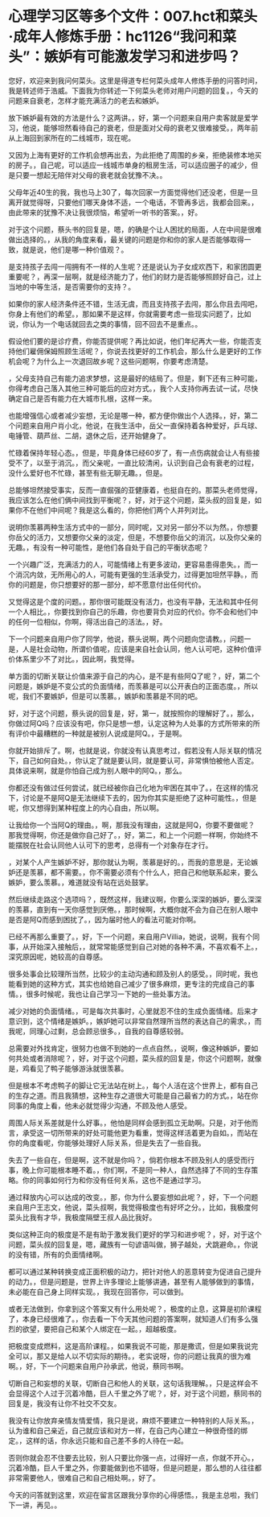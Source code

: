 # 心理学习区等多个文件：007.hct和菜头·成年人修炼手册：hc1126“我问和菜头”：嫉妒有可能激发学习和进步吗？

您好，欢迎来到我问何菜头。这里是得道专栏何菜头成年人修炼手册的问答时间，我是转述师于浩威。下面我为你转述一下何菜头老师对用户问题的回复。，今天的问题来自衰老，怎样才能充满活力的老去和嫉妒。

放下嫉妒最有效的方法是什么？这两讲。，好，第一个问题来自用户卖客就是爱学习，他说，能够坦然看待自己的衰老，但是面对父母的衰老又很难接受。，两年前从上海回到家所在的二线城市，现在呢。

又因为上海有更好的工作机会想再出去，为此拒绝了周围的乡亲，拒绝装修本地买的房子。，自己呢，可以适应一线城市单身的租房生活，可以适应圈子的减少，但是只要一想起无陪伴对父母的衰老就会犹豫不决。。

父母年近40生的我，我也马上30了，每次回家一方面觉得他们还没老，但是一旦离开就觉得呀，只要他们哪天身体不适，一个电话，不管再多远，我都会回来。，由此带来的犹豫不决让我很烦恼，希望听一听书的答案。，好。

对于这个问题，蔡头书的回复是，嗯，的确是个让人困扰的局面，人在中间是很难做出选择的。，从我的角度来看，最关键的问题是你和你的家人是否能够取得一致，就是说，他们是哪一种价值观？。

是支持孩子去闯一闯拥有不一样的人生呢？还是说认为子女成欢西下，和家团圆更重要呢？，再深一层啊，就是经济能力了，他们的财力是否能够照顾好自己，过上当地的中等生活，是否需要你的支持？。

如果你的家人经济条件还不错，生活无虞，而且支持孩子去闯，那么你且去闯吧，你身上有他们的希望。，那如果不是这样，你就需要考虑一些现实问题了，比如说，你认为一个电话就回去之类的事情，回不回去不是重点。。

假设他们要的是诊疗费，你能否提供呢？再比如说，他们年纪再大一些，你能否支持他们雇佣保姆照顾生活呢？，你说去找更好的工作机会，那么什么是更好的工作机会呢？为什么上一次退回故乡呢？这些问题啊，你要考虑清楚。

，父母支持自己有能力追求梦想，这是最好的结局了。但是，剩下还有三种可能，你得考虑自己落入其他三种可能后的应对方式。，我个人支持你再去试一试，尽快确定自己是否有能力在大城市扎根，这样一来。

也能增强信心或者减少妄想，无论是哪一种，都方便你做出个人选择。，好，第二个问题来自用户肖小北，他说，在我生活中，岳父一直保持着各种爱好，乒乓球、电锤管、葫芦丝、二胡，退休之后，还开始健身了。

忙碌着保持年轻心态。，但是，毕竟身体已经60岁了，有一点伤病就会让人有些接受不了，以至于消沉。，而父亲呢，一直比较清闲，认识到自己会有衰老的过程，没什么爱好也不忙碌，甚至有些无聊无趣。，但是。

总能够坦然接受事实，反而一直倔强的亚健康着，也挺自在的。那菜头老师觉得，我应该怎么在他们俩中间找到平衡呢？，好，对于这个问题，菜头叔的回复是，如果你不在他们中间呢？我是这么看的，你把他们两个人并列对比。

说明你羡慕两种生活方式中的一部分，同时呢，又对另一部分不以为然。，你想要你岳父的活力，又想要你父亲的淡定，但是，不想要你岳父的消沉，以及你父亲的无趣。，有没有一种可能性，是他们各自处于自己的平衡状态呢？

一个兴趣广泛，充满活力的人，可能情绪上有更多波动，更容易患得患失。，而一个消沉内敛，无所用心的人，可能有更强的生活承受力，过得更加坦然平静。，而你的问题是，你只想要好的那一部分，却不愿意付出任何代价。

又觉得这是个度的问题。，那你很可能既没有活力，也没有平静，无法和其中任何一个人相比。，你要找到你自己的乐趣，你也要背负对应的代价。你不会和他们中的任何一位相似，你啊，得活出自己的活法。，好。

下一个问题来自用户你了同学，他说，蔡头说啊，两个问题向您请教。，问题一是，人是社会动物，所谓价值呢，应该是来自社会认同，他人认可吧，这种价值评价体系里少不了对比。，因此啊，我觉得。

单方面的切断关联让价值来源于自己的内心，是不是有些阿Q了呢？，好，第二个问题是，嫉妒是不变公式的负面情绪，而羡慕是可以公开表白的正面态度。，所以呢，我们不要嫉妒，但是可以羡慕。，嫉妒和羡慕是不同的吧。

好，对于这个问题，蔡头说的回复是，好，第一，就按照你的理解好了。，那么，你做过阿Q吗？应该没有吧，你只是想一想，认定这种为人处事的方式所带来的所有评价中最糟糕的一种就是被别人说成是阿Q。，于是啊。

你就开始排斥了。啊，也就是说，你就没有认真思考过，假若没有人际关联的情况下，自己如何自处。，你认定了就是要认同，就是要认可，非常惧怕被他人否定。具体说来啊，就是你怕自己成为别人眼中的阿Q。，那么。

你都还没有做过任何尝试，就已经被你自己化地为牢困在其中了。，在这样的情况下，讨论是不是阿Q是无法继续下去的，因为你其实是拒绝了这种可能性。，但是呢，你又想得到某种程度上的内心自由，所以啊。

让我给你一个当阿Q的理由。，啊，那我没有理由，这就是阿Q，你要不要做呢？那我觉得啊，你还是做你自己好了。，好，第二，和上一个问题一样啊，你始终不能摆脱在社会认同他人认可下的思考，总得有一个对象存在才行。

，对某个人产生嫉妒不好，那你就认为啊，羡慕是好的。，而我的意思是，无论嫉妒还是羡慕，都不需要。，你不需要必须有个什么人，把自己和他联系起来，要么嫉妒，要么羡慕。，难道就没有站在远处鼓掌。

然后继续走路这个选项吗？，既然这样，我建议啊，你要么深深的嫉妒，要么深深的羡慕，直到有一天你感觉到厌倦。，那时候啊，大概你就不会为自己在别人眼中是否是阿Q而感到困扰了。，因为届时他人的看法可能对你啊。

已经不再那么重要了。，好，下一个问题，来自用户Villia，她说，说啊，我有个同事，从开始深入接触后，，就常常能感觉到自己对她的各种不满，不喜欢看不上。，深究原因呢，她较高的自尊感。

很多处事会比较理所当然，比较少的主动沟通和顾及别人的感受。，同时呢，我也能看到她的这种方式，其实也给她自己减少了很多麻烦，更专注的完成自己的事情。，很多时候呢，我也让自己学习一下她的一些处事方法。

减少对她的负面情绪。，可是每次共事时，心里就忍不住的生成负面情绪。后来才意识到，这个情绪是嫉妒。，嫉妒她可以非常自然理所当然的表达自己的需求。，而我呢，同理心过剩，总会顾忌很多。，自我的自尊感较弱。

总需要对外找肯定，很努力也做不到她的一点点自然。，说啊，像这种嫉妒，要如何共处或者消除呢？，好，对于这个问题，菜头叔的回复是，你这个问题啊，就像是，鸡看见了鸭子能够游泳就很羡慕。

但是根本不考虑鸭子的脚让它无法站在树上。，每个人活在这个世界上，都有自己的生存之道。而且我猜想，这种生存之道很大可能是自己最省力的方式。，站在你同事的角度上看，他未必就觉得少沟通，不顾及他人感受。

周围人际关系差就是什么好事。，他怕是同样会感到孤立无助啊。只是，对于他而言，承受这一切所带来的好处可能他更为看重，觉得这样活着更为自如。，而站在你的角度看呢，你能够处理好人际关系，但是失去了一些自我。

失去了一些自在，但是啊，这不就是你吗？，倘若你根本不顾及别人的感受而行事，晚上你可能根本睡不着。，你们啊，不是同一种人，自然选择了不同的生存策略。你的同事如何行为和你没有任何关系，这也不是通过学习。

通过释放内心可以达成的改变。，那，你为什么要妄想如此呢？，好，下一个问题来自用户王志文，他说，菜头叔啊，我觉得极度也有好坏之分。，比如，我极度何菜头比我有才华，我极度隔壁王叔人品比我好。

类似这种正向的极度是不是有助于激发我们更好的学习和进步呢？，好，对于这个问题，菜头叔的回复是，嗯，藏族有一句谚语叫做，狮子越处，犬跳避命。，你说的没有错，所有的负面情绪啊。

都可以通过某种转换变成正面积极的动力，把针对他人的恶意转变为促进自己提升的动力。，但是问题是，世界上许多理论上能够讲通，甚至有人能够做到的事情，未必能在自己身上同样实现。，我现在回答你，可以做到。

或者无法做到，你拿到这个答案又有什么用处呢？，极度的止息，这算是初阶课程了，本身已经很难了。，你去看一下今天其他问题的答案啊，就知道人们有多么强烈的欲望，要把自己和某个人绑定在一起。，超越极度。

把极度变成燃料，这是高阶课程。，如果我说不可能，那是撒谎，但是如果我说完全可以，那又是给人以不切实际的期待。，老实说呀，你的问题让我真的很为难啊。，好，下一个问题来自用户孙承武，他说，蔡同书啊。

切断自己和妄想的关联，切断自己和他人的关联，这句话我理解。，只是这样会不会显得这个人过于沉着冷酷，巨人千里之外了呢？，好，对于这个问题，蔡同书的回复是，我没有让你不社交不交友。

我没有让你放弃亲情友情爱情，我只是说，麻烦不要建立一种特别的人际关系。，认为谁和自己亲近，自己就应该和对方一样，在自己内心建立一种很奇怪的绑定。，这样的话，你永远只能和自己差不多的人待在一起。

否则你就会忍不住要去比较，别人只要比你强一点，过得好一点，你就不开心。，沉着冷酷，巨人千里之外，你要能做到也不错呀，但是问题是，那么想的人往往都非常需要他人，很难自己和自己相处啊。，好了。

今天的问答就到这里，欢迎在留言区跟我分享你的心得感悟。，我是主总啦，我们下一讲，再见。。